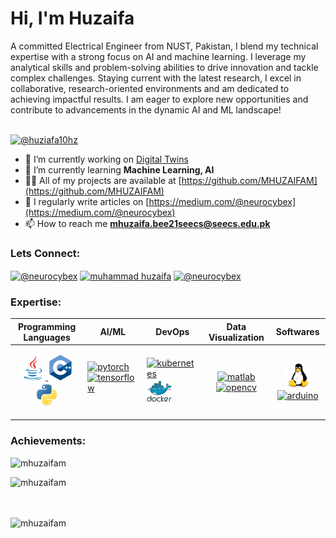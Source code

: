 <h1 align="left">Hi, I'm Huzaifa</h1>
A committed Electrical Engineer from NUST, Pakistan, I blend my technical expertise with a strong focus on AI and machine learning. I leverage my analytical skills and problem-solving abilities to drive innovation and tackle complex challenges. Staying current with the latest research, I excel in collaborative, research-oriented environments and am dedicated to achieving impactful results. I am eager to explore new opportunities and contribute to advancements in the dynamic AI and ML landscape!<br><br>
<p align="left"> <a href="https://twitter.com/@huziafa10hz" target="blank"><img src="https://img.shields.io/twitter/follow/@huziafa10hz?logo=twitter&style=for-the-badge" alt="@huziafa10hz" /></a> </p>

  - 🔭 I’m currently working on [Digital Twins](https://github.com/MHUZAIFAM/DIGITAL-TWINS)
  - 🌱 I’m currently learning **Machine Learning, AI**
  - 👨‍💻 All of my projects are available at [https://github.com/MHUZAIFAM](https://github.com/MHUZAIFAM)
  - 📝 I regularly write articles on [https://medium.com/@neurocybex](https://medium.com/@neurocybex)
  - 📫 How to reach me **mhuzaifa.bee21seecs@seecs.edu.pk**

<h3 align="left">Lets Connect:</h3>
<p align="left">
<a href="https://twitter.com/@neurocybex" target="blank"><img align="center" src="https://raw.githubusercontent.com/rahuldkjain/github-profile-readme-generator/master/src/images/icons/Social/twitter.svg" alt="@neurocybex" height="30" width="40" /></a>
<a href="https://linkedin.com/in/muhammad huzaifa" target="blank"><img align="center" src="https://raw.githubusercontent.com/rahuldkjain/github-profile-readme-generator/master/src/images/icons/Social/linked-in-alt.svg" alt="muhammad huzaifa" height="30" width="40" /></a>
<a href="https://medium.com/@neurocybex" target="blank"><img align="center" src="https://raw.githubusercontent.com/rahuldkjain/github-profile-readme-generator/master/src/images/icons/Social/medium.svg" alt="@neurocybex" height="30" width="40" /></a>
</p>

### Expertise: 

| Programming Languages | AI/ML | DevOps | Data Visualization | Softwares |
| --------------------- | ----- | ------ | ------------------ | --------- |
| <p align="center"><a href="https://www.java.com" target="_blank" rel="noreferrer"> <img src="https://raw.githubusercontent.com/devicons/devicon/master/icons/java/java-original.svg" alt="java" width="40" height="40"/> </a><img src="https://raw.githubusercontent.com/devicons/devicon/master/icons/cplusplus/cplusplus-original.svg" alt="cplusplus" width="40" height="40"/> </a> <a href="https://www.docker.com/" target="_blank" rel="noreferrer"><a href="https://www.python.org" target="_blank" rel="noreferrer"> <img src="https://raw.githubusercontent.com/devicons/devicon/master/icons/python/python-original.svg" alt="python" width="40" height="40"/> | </a> <a href="https://pytorch.org/" target="_blank" rel="noreferrer"> <img src="https://www.vectorlogo.zone/logos/pytorch/pytorch-icon.svg" alt="pytorch" width="40" height="40"/> </a> <a href="https://www.tensorflow.org" target="_blank" rel="noreferrer"> <img src="https://www.vectorlogo.zone/logos/tensorflow/tensorflow-icon.svg" alt="tensorflow" width="40" height="40"/> </a> </p> | <a href="https://kubernetes.io" target="_blank" rel="noreferrer"> <img src="https://www.vectorlogo.zone/logos/kubernetes/kubernetes-icon.svg" alt="kubernetes" width="40" height="40"/> </a><a href="https://www.docker.com/" target="_blank" rel="noreferrer"> <img src="https://raw.githubusercontent.com/devicons/devicon/master/icons/docker/docker-original-wordmark.svg" alt="docker" width="40" height="40"/> </a> |<p align="center"> <a href="https://www.mathworks.com/" target="_blank" rel="noreferrer"> <img src="https://upload.wikimedia.org/wikipedia/commons/2/21/Matlab_Logo.png" alt="matlab" width="40" height="40"/> </a><a href="https://opencv.org/" target="_blank" rel="noreferrer"> <img src="https://www.vectorlogo.zone/logos/opencv/opencv-icon.svg" alt="opencv" width="40" height="40"/> </a></p>  | <p align="center"><a href="https://www.linux.org/" target="_blank" rel="noreferrer"> <img src="https://raw.githubusercontent.com/devicons/devicon/master/icons/linux/linux-original.svg" alt="linux" width="40" height="40"/> </a><a href="https://www.arduino.cc/" target="_blank" rel="noreferrer"> <img src="https://cdn.worldvectorlogo.com/logos/arduino-1.svg" alt="arduino" width="40" height="40"/></p> |

### Achievements: 


<p align="left">
  <img src="https://github-readme-stats.vercel.app/api/top-langs?username=mhuzaifam&show_icons=true&locale=en&layout=compact&title_color=ff0000&text_color=00ff00&icon_color=0000ff&bg_color=000000&border_color=ffffff" alt="mhuzaifam" />
</p>
<p><img align="left" src="https://github-readme-stats.vercel.app/api?username=mhuzaifam&show_icons=true&locale=en&title_color=ff0000&text_color=00ff00&icon_color=0000ff&bg_color=000000&border_color=ffffff" alt="mhuzaifam" /></p><br><br>
<br>
<p><img align="left" src="https://github-readme-streak-stats.herokuapp.com/?user=mhuzaifam&background=000000&border=ffffff&stroke=ff0000&ring=00ff00&fire=0000ff&currStreakNum=ff0000&currStreakLabel=00ff00&sideNums=0000ff&sideLabels=ffffff&dates=ff00ff" alt="mhuzaifam" /></p>

